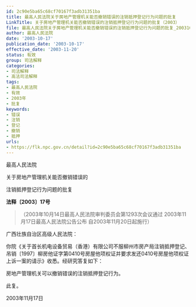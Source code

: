 ```yaml
---
id: 2c90e5ba65c68cf70167f3adb31351ba
title: 最高人民法院关于房地产管理机关能否撤销错误的注销抵押登记行为问题的批复
LinkTitle: 关于房地产管理机关能否撤销错误的注销抵押登记行为问题的批复（2003）
file: 最高人民法院关于房地产管理机关能否撤销错误的注销抵押登记行为问题的批复_20031017_2c90e5ba65c68cf70167f3adb31351ba.docx
author: 最高人民法院
date: '2003-10-17'
publication_date: '2003-10-17'
effective_date: '2003-11-20'
status: 有效
group: 司法解释
categories:
- 司法解释
- 高法司法解释
tags:
- 最高人民法院
- 有效
- 2003年
- 批复
keywords:
- 错误
- 注销
- 登记
- 撤销
- 抵押
urls:
- https://flk.npc.gov.cn/detail?id=2c90e5ba65c68cf70167f3adb31351ba
---
```


最高人民法院

关于房地产管理机关能否撤销错误的

注销抵押登记行为问题的批复

**法释〔2003〕17号**

> （2003年10月14日最高人民法院审判委员会第1293次会议通过 2003年11月17日最高人民法院公告公布 自2003年11月20日起施行）

广西壮族自治区高级人民法院：

你院《关于首长机电设备贸易（香港）有限公司不服柳州市房产局注销抵押登记、吊销〔1997〕柳房他证字第0410号房屋他项权证并要求发还0410号房屋他项权证上诉一案的请示》收悉。经研究答复如下：

房地产管理机关可以撤销错误的注销抵押登记行为。

此复。

2003年11月17日
